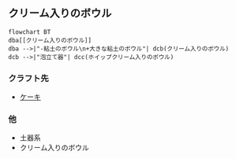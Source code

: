 ## クリーム入りのボウル
```mermaid
flowchart BT
dba[[クリーム入りのボウル]]
dba -->|"-粘土のボウル\n+大きな粘土のボウル"| dcb(クリーム入りのボウル)
dcb -->|"泡立て器"| dcc(ホイップクリーム入りのボウル)
```
### クラフト先
* [ケーキ](https://github.com/aya-0p/yah-craft-recipe/blob/main/Cake.md)
### 他
* 土器系
* クリーム入りのボウル
